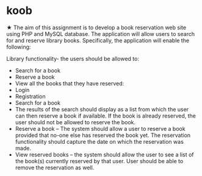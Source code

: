 # koob

★ The aim of this assignment is to develop a book reservation web site using PHP and
MySQL database. The application will allow users to search for and reserve library books.
Specifically, the application will enable the following:

Library functionality- the users should be allowed to:
- Search for a book
- Reserve a book
- View all the books that they have reserved:
- Login
- Registration
- Search for a book
- The results of the search should display as a list from which the user can then reserve a
book if available. If the book is already reserved, the user should not be allowed to
reserve the book.
- Reserve a book – The system should allow a user to reserve a book provided that no-one
else has reserved the book yet. The reservation functionality should capture the date on
which the reservation was made.
- View reserved books – the system should allow the user to see a list of the book(s)
currently reserved by that user. User should be able to remove the reservation as well.